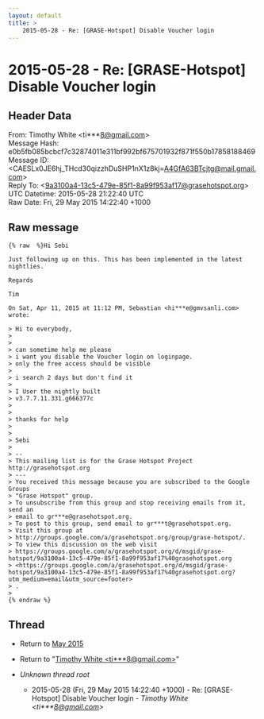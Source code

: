```yaml
---
layout: default
title: >
    2015-05-28 - Re: [GRASE-Hotspot] Disable Voucher login
---
```


# 2015-05-28 - Re: [GRASE-Hotspot] Disable Voucher login

## Header Data

From: Timothy White \<ti***8@gmail.com\><br>
Message Hash: e0b5fb085bcbcf7c32874011e311bf992bf675701932f871f550b17858188469<br>
Message ID: \<CAESLx0JE6hj_THcd30qizzhDuSHP1nX1z8kj=A4GfA63BTcjtg@mail.gmail.com\><br>
Reply To: \<9a3100a4-13c5-479e-85f1-8a99f953af17@grasehotspot.org\><br>
UTC Datetime: 2015-05-28 21:22:40 UTC<br>
Raw Date: Fri, 29 May 2015 14:22:40 +1000<br>

## Raw message

```
{% raw  %}Hi Sebi

Just following up on this. This has been implemented in the latest
nightlies.

Regards

Tim

On Sat, Apr 11, 2015 at 11:12 PM, Sebastian <hi***e@gmvsanli.com> wrote:

> Hi to everybody,
>
>
> can sometime help me please
> i want you disable the Voucher login on loginpage.
> only the free access should be visible
>
> i search 2 days but don't find it
>
> I User the nightly built
> v3.7.7.11.331.g666377c
>
>
> thanks for help
>
>
> Sebi
>
> --
> This mailing list is for the Grase Hotspot Project http://grasehotspot.org
> ---
> You received this message because you are subscribed to the Google Groups
> "Grase Hotspot" group.
> To unsubscribe from this group and stop receiving emails from it, send an
> email to gr***e@grasehotspot.org.
> To post to this group, send email to gr***t@grasehotspot.org.
> Visit this group at
> http://groups.google.com/a/grasehotspot.org/group/grase-hotspot/.
> To view this discussion on the web visit
> https://groups.google.com/a/grasehotspot.org/d/msgid/grase-hotspot/9a3100a4-13c5-479e-85f1-8a99f953af17%40grasehotspot.org
> <https://groups.google.com/a/grasehotspot.org/d/msgid/grase-hotspot/9a3100a4-13c5-479e-85f1-8a99f953af17%40grasehotspot.org?utm_medium=email&utm_source=footer>
> .
>
{% endraw %}
```

## Thread

+ Return to [May 2015](/archive/2015/05)

+ Return to "[Timothy White <ti***8<span>@</span>gmail.com>](/authors/ti___8_at_gmail_com)"

+ _Unknown thread root_
  + 2015-05-28 (Fri, 29 May 2015 14:22:40 +1000) - Re: [GRASE-Hotspot] Disable Voucher login - _Timothy White \<ti***8@gmail.com\>_

